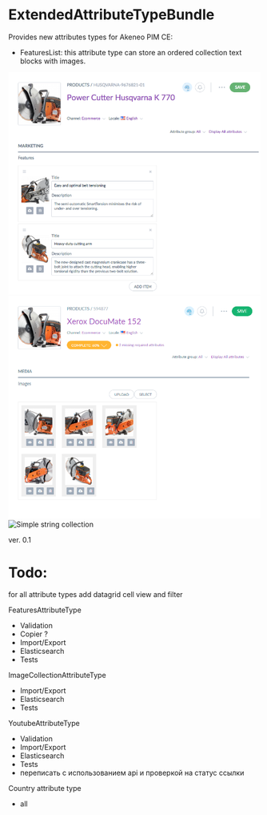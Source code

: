 # ExtendedAttributeTypeBundle

Provides new attributes types for Akeneo PIM CE:
- FeaturesList: this attribute type can store an ordered collection text blocks with images.


![Simple string collection](doc/img/features.png)
![Simple string collection](doc/img/images.png)
![Simple string collection](doc/img/video.png)

ver. 0.1

# Todo:
for all attribute types add datagrid cell view and filter

FeaturesAttributeType
- Validation
- Copier ?
- Import/Export
- Elasticsearch
- Tests


ImageCollectionAttributeType
- Import/Export
- Elasticsearch
- Tests


YoutubeAttributeType
- Validation
- Import/Export
- Elasticsearch
- Tests
- переписать с использованием api и проверкой на статус ссылки 

Country attribute type
- all
